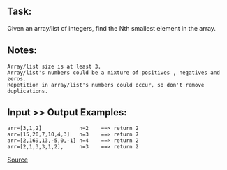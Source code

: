 ## Task:
Given an array/list of integers, find the Nth smallest element in the array.

## Notes:
    Array/list size is at least 3.
    Array/list's numbers could be a mixture of positives , negatives and zeros.
    Repetition in array/list's numbers could occur, so don't remove duplications.

## Input >> Output Examples:
````
arr=[3,1,2]            n=2    ==> return 2 
arr=[15,20,7,10,4,3]   n=3    ==> return 7 
arr=[2,169,13,-5,0,-1] n=4    ==> return 2 
arr=[2,1,3,3,1,2],     n=3    ==> return 2 
````

[Source](https://www.codewars.com/kata/5a512f6a80eba857280000fc)
